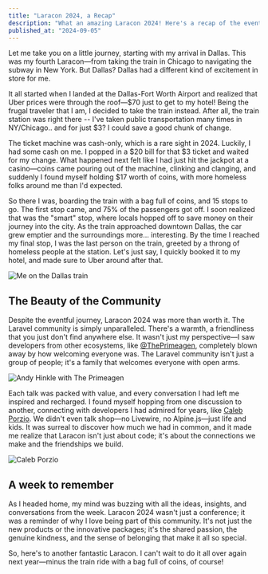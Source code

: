 ```yaml
---
title: "Laracon 2024, a Recap"
description: "What an amazing Laracon 2024! Here's a recap of the event, the talks, and the community."
published_at: "2024-09-05"
---
```


Let me take you on a little journey, starting with my arrival in Dallas. This was my fourth Laracon—from taking the train in Chicago to navigating the subway in New York. But Dallas? Dallas had a different kind of excitement in store for me.

It all started when I landed at the Dallas-Fort Worth Airport and realized that Uber prices were through the roof—$70 just to get to my hotel! Being the frugal traveler that I am, I decided to take the train instead. After all, the train station was right there -- I've taken public transportation many times in NY/Chicago.. and for just $3? I could save a good chunk of change.

The ticket machine was cash-only, which is a rare sight in 2024. Luckily, I had some cash on me. I popped in a $20 bill for that $3 ticket and waited for my change. What happened next felt like I had just hit the jackpot at a casino—coins came pouring out of the machine, clinking and clanging, and suddenly I found myself holding $17 worth of coins, with more homeless folks around me than I'd expected.

So there I was, boarding the train with a bag full of coins, and 15 stops to go. The first stop came, and 75% of the passengers got off. I soon realized that was the "smart" stop, where locals hopped off to save money on their journey into the city. As the train approached downtown Dallas, the car grew emptier and the surroundings more... interesting. By the time I reached my final stop, I was the last person on the train, greeted by a throng of homeless people at the station. Let's just say, I quickly booked it to my hotel, and made sure to Uber around after that.

![Me on the Dallas train](/images/blog/laracon/2024/on-the-dallas-train.jpg)

## The Beauty of the Community

Despite the eventful journey, Laracon 2024 was more than worth it. The Laravel community is simply unparalleled. There's a warmth, a friendliness that you just don't find anywhere else. It wasn't just my perspective—I saw developers from other ecosystems, like [@ThePrimeagen](https://twitter.com/ThePrimeagen), completely blown away by how welcoming everyone was. The Laravel community isn't just a group of people; it's a family that welcomes everyone with open arms.

![Andy Hinkle with The Primeagen](/images/blog/laracon/2024/primeagen.jpg)

Each talk was packed with value, and every conversation I had left me inspired and recharged. I found myself hopping from one discussion to another, connecting with developers I had admired for years, like [Caleb Porzio](https://twitter.com/calebporzio). We didn't even talk shop—no Livewire, no Alpine.js—just life and kids. It was surreal to discover how much we had in common, and it made me realize that Laracon isn't just about code; it's about the connections we make and the friendships we build.

![Caleb Porzio](/images/blog/laracon/2024/caleb-porzio.jpg)

## A week to remember

As I headed home, my mind was buzzing with all the ideas, insights, and conversations from the week. Laracon 2024 wasn't just a conference; it was a reminder of why I love being part of this community. It's not just the new products or the innovative packages; it's the shared passion, the genuine kindness, and the sense of belonging that make it all so special.

So, here's to another fantastic Laracon. I can't wait to do it all over again next year—minus the train ride with a bag full of coins, of course!
